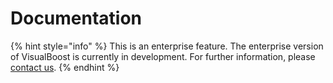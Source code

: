 # Documentation

{% hint style="info" %}
This is an enterprise feature. The enterprise version of VisualBoost is currently in development. For further information, please [contact us](https://github.com/visualboost/VisualBoost).
{% endhint %}

